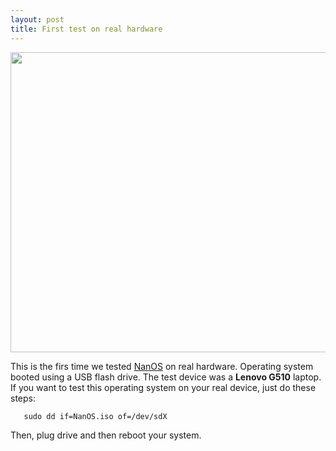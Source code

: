 ```yaml
---
layout: post
title: First test on real hardware
---
```


<p align="center">
<img src="http://nano-foundation.github.io/assets/real-hardware.jpg" width="640" height="480"/>
</p>

This is the firs time we tested [NanOS](https://github.com/nano-foundation/NanOS) on real hardware. Operating system booted using a USB flash drive. The test device was a __Lenovo G510__ laptop. If you want to test this operating system on your real device, just do these steps:

```
   sudo dd if=NanOS.iso of=/dev/sdX
```

Then, plug drive and then reboot your system. 
